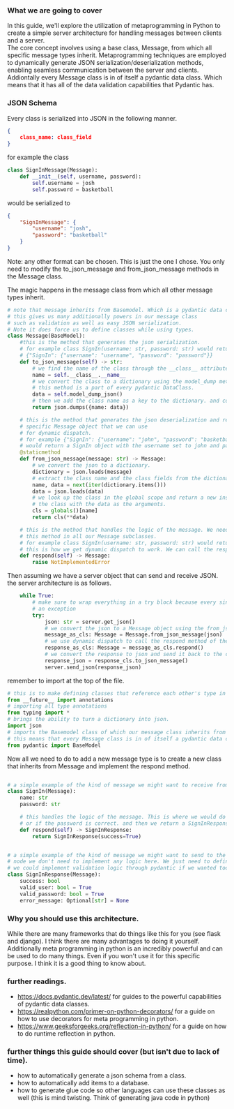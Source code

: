 ### What we are going to cover
In this guide, we'll explore the utilization of metaprogramming
in Python to create a simple server architecture for handling messages between clients and a server.  
The core concept involves using a base class, Message, 
from which all specific message types inherit. Metaprogramming
techniques are employed to dynamically generate JSON serialization/deserialization methods, enabling seamless
communication between the server and clients. Addiontally every Message class is in of itself a pydantic data class. Which means that it has
all of the data validation capabilities that Pydantic has.

### JSON Schema

Every class is serialized into JSON in the following manner. 

```json
{
    class_name: class_field
}
```

for example the class

```python
class SignInMessage(Message):
    def __init__(self, username, password):
        self.username = josh
        self.password = basketball
```

would be serialized to

```json
{
    "SignInMessage": {
        "username": "josh",
        "password": "basketball"
    }
}
```

Note: any other format can be chosen. This is just the one I chose. You only need to modify the 
to_json_message and from_json_message methods in the Message class.

The magic happens in the message class from which all other message types inherit.

```python
# note that message inherits from Basemodel. Which is a pydantic data class
# this gives us many additionally powers in our message class
# such as validation as well as easy JSON serialization.
# Note it does force us to define classes while using types.
class Message(BaseModel):
    #this is the method that generates the json serialization.
    # for example class SignIn(username: str, password: str) would return
    # {"SignIn": {"username": "username", "password": "password"}}
    def to_json_message(self) -> str:
        # we find the name of the class through the __class__ attribute.
        name = self.__class__.__name__
        # we convert the class to a dictionary using the model_dump method.
        # this method is a part of every pydantic DataClass.
        data = self.model_dump_json()
        # then we add the class name as a key to the dictionary. and convert the dictionary to json.
        return json.dumps({name: data})

    # this is the method that generates the json deserialization and returns a 
    # specific Message object that we can use
    # for dynamic dispatch.
    # for example {"SignIn": {"username": "john", "password": "basketball"}} 
    # would return a SignIn object with the username set to john and password set to basketball.
    @staticmethod
    def from_json_message(message: str) -> Message:
        # we convert the json to a dictionary.
        dictionary = json.loads(message)
        # extract the class name and the class fields from the dictionary.
        name, data = next(iter(dictionary.items()))
        data = json.loads(data)
        # we look up the class in the global scope and return a new instance of 
        # the class with the data as the arguments.
        cls = globals()[name]
        return cls(**data)

    # this is the method that handles the logic of the message. We need to implement
    # this method in all our Message subclasses.
    # for example class SignIn(username: str, password: str) would return a SignInResponse object.
    # this is how we get dynamic dispatch to work. We can call the respond method on any Message object and it will return the correct response. as defined by the subclass.
    def respond(self) -> Message:
        raise NotImplementedError
```

Then assuming we have a server object that can send and receive JSON. 
the server architecture is as follows.

```python
    while True:
        # make sure to wrap everything in a try block because every single method here can fail with
        # an exception
        try:
            json: str = server.get_json()
            # we convert the json to a Message object using the from_json_message method.
            message_as_cls: Message = Message.from_json_message(json)
            # we use dynamic dispatch to call the respond method of the Message object.
            response_as_cls: Message = message_as_cls.respond()
            # we convert the response to json and send it back to the client.
            response_json = response_cls.to_json_message()
            server.send_json(response_json)
```

remember to import at the top of the file.

```python
# this is to make defining classes that reference each other's type in a recursive manner possible.
from __future__ import annotations
# importing all type annotations
from typing import *
# brings the ability to turn a dictionary into json.
import json
# imports the Basemodel class of which our message class inherits from
# this means that every Message class is in of itself a pydantic data class
from pydantic import BaseModel
```

Now all we need to do to add a new message type is to create a new class that inherits from Message and implement the respond method.

```python

# a simple example of the kind of message we might want to receive from the client.
class SignIn(Message):
    name: str
    password: str

    # this handles the logic of the message. This is where we would do things like check if the user exists in the database.
    # or if the password is correct. and then we return a SignInResponse object.
    def respond(self) -> SignInResponse:
        return SignInResponse(success=True)


# a simple example of the kind of message we might want to send to the client.
# node we don't need to implement any logic here. We just need to define the fields we want to send.
# we could implement validation logic through pydantic if we wanted too. All our messages are valid pydantic models.
class SignInResponse(Message):
    success: bool
    valid_user: bool = True
    valid_password: bool = True
    error_message: Optional[str] = None
```

### Why you should use this architecture.

While there are many frameworks that do things like this for you (see flask and django). I think there are many advantages to doing it yourself.
Additionally meta programming in python is an incredibly powerful and can be used to do many things.
Even if you won't use it for this specific purpose. I think it is a good thing to know about.

### further readings.
- https://docs.pydantic.dev/latest/ for guides to the powerful capabilities of pydantic data classes.
- https://realpython.com/primer-on-python-decorators/ for a guide on how to use decorators for meta programming in python.
- https://www.geeksforgeeks.org/reflection-in-python/ for a guide on how to do runtime reflection in python.

### further things this guide should cover (but isn't due to lack of time).
- how to automatically generate a json schema from a class.
- how to automatically add items to a database.
- how to generate glue code so other languages can use these classes as well (this is mind twisting. Think of generating java code in python)
